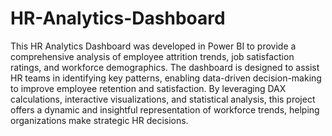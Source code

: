# HR-Analytics-Dashboard
This HR Analytics Dashboard was developed in Power BI to provide a comprehensive analysis of employee attrition trends, job satisfaction ratings, and workforce demographics. The dashboard is designed to assist HR teams in identifying key patterns, enabling data-driven decision-making to improve employee retention and satisfaction. 
By leveraging DAX calculations, interactive visualizations, and statistical analysis, this project offers a dynamic and insightful representation of workforce trends, helping organizations make strategic HR decisions.

